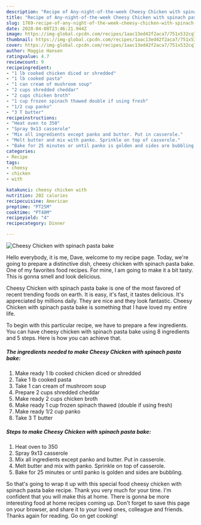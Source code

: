 ```yaml
---
description: "Recipe of Any-night-of-the-week Cheesy Chicken with spinach pasta bake"
title: "Recipe of Any-night-of-the-week Cheesy Chicken with spinach pasta bake"
slug: 1769-recipe-of-any-night-of-the-week-cheesy-chicken-with-spinach-pasta-bake
date: 2020-04-08T23:46:21.944Z
image: https://img-global.cpcdn.com/recipes/1aac13ed42f2aca7/751x532cq70/cheesy-chicken-with-spinach-pasta-bake-recipe-main-photo.jpg
thumbnail: https://img-global.cpcdn.com/recipes/1aac13ed42f2aca7/751x532cq70/cheesy-chicken-with-spinach-pasta-bake-recipe-main-photo.jpg
cover: https://img-global.cpcdn.com/recipes/1aac13ed42f2aca7/751x532cq70/cheesy-chicken-with-spinach-pasta-bake-recipe-main-photo.jpg
author: Maggie Hansen
ratingvalue: 4.7
reviewcount: 9
recipeingredient:
- "1 lb cooked chicken diced or shredded"
- "1 lb cooked pasta"
- "1 can cream of mushroom soup"
- "2 cups shredded cheddar"
- "2 cups chicken broth"
- "1 cup frozen spinach thawed double if using fresh"
- "1/2 cup panko"
- "3 T butter"
recipeinstructions:
- "Heat oven to 350"
- "Spray 9x13 casserole"
- "Mix all ingredients except panko and butter. Put in casserole."
- "Melt butter and mix with panko. Sprinkle on top of casserole."
- "Bake for 25 minutes or until panko is golden and sides are bubbling."
categories:
- Recipe
tags:
- cheesy
- chicken
- with

katakunci: cheesy chicken with 
nutrition: 202 calories
recipecuisine: American
preptime: "PT25M"
cooktime: "PT40M"
recipeyield: "4"
recipecategory: Dinner

---
```



![Cheesy Chicken with spinach pasta bake](https://img-global.cpcdn.com/recipes/1aac13ed42f2aca7/751x532cq70/cheesy-chicken-with-spinach-pasta-bake-recipe-main-photo.jpg)

Hello everybody, it is me, Dave, welcome to my recipe page. Today, we're going to prepare a distinctive dish, cheesy chicken with spinach pasta bake. One of my favorites food recipes. For mine, I am going to make it a bit tasty. This is gonna smell and look delicious.



Cheesy Chicken with spinach pasta bake is one of the most favored of recent trending foods on earth. It is easy, it's fast, it tastes delicious. It's appreciated by millions daily. They are nice and they look fantastic. Cheesy Chicken with spinach pasta bake is something that I have loved my entire life.


To begin with this particular recipe, we have to prepare a few ingredients. You can have cheesy chicken with spinach pasta bake using 8 ingredients and 5 steps. Here is how you can achieve that.

<!--inarticleads1-->

##### The ingredients needed to make Cheesy Chicken with spinach pasta bake:

1. Make ready 1 lb cooked chicken diced or shredded
1. Take 1 lb cooked pasta
1. Take 1 can cream of mushroom soup
1. Prepare 2 cups shredded cheddar
1. Make ready 2 cups chicken broth
1. Make ready 1 cup frozen spinach thawed (double if using fresh)
1. Make ready 1/2 cup panko
1. Take 3 T butter




<!--inarticleads2-->

##### Steps to make Cheesy Chicken with spinach pasta bake:

1. Heat oven to 350
1. Spray 9x13 casserole
1. Mix all ingredients except panko and butter. Put in casserole.
1. Melt butter and mix with panko. Sprinkle on top of casserole.
1. Bake for 25 minutes or until panko is golden and sides are bubbling.




So that's going to wrap it up with this special food cheesy chicken with spinach pasta bake recipe. Thank you very much for your time. I'm confident that you will make this at home. There is gonna be more interesting food at home recipes coming up. Don't forget to save this page on your browser, and share it to your loved ones, colleague and friends. Thanks again for reading. Go on get cooking!
